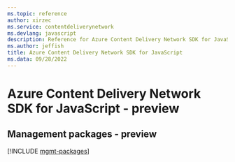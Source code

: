 ```yaml
---
ms.topic: reference
author: xirzec
ms.service: contentdeliverynetwork
ms.devlang: javascript
description: Reference for Azure Content Delivery Network SDK for JavaScript
ms.author: jeffish
title: Azure Content Delivery Network SDK for JavaScript
ms.data: 09/28/2022
---
```

# Azure Content Delivery Network SDK for JavaScript - preview

## Management packages - preview
[!INCLUDE [mgmt-packages](content-delivery-network-mgmt-index.md)]